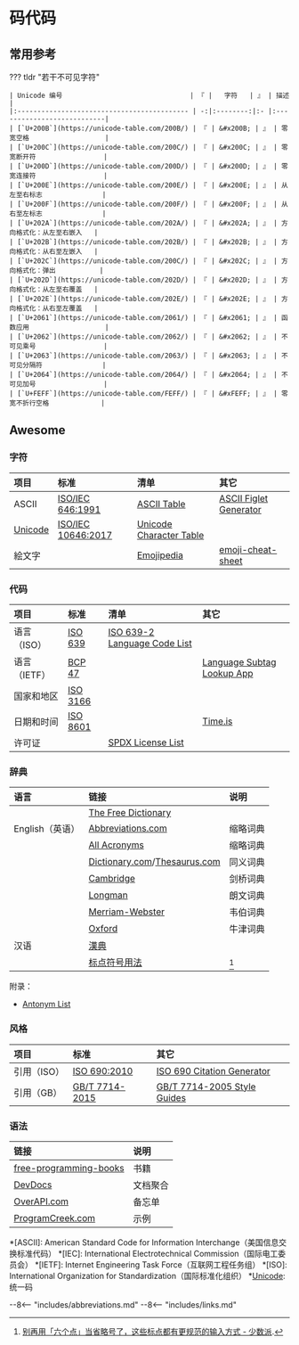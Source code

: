 <!-- Code & Coding -->
# 码代码

## 常用参考

??? tldr "若干不可见字符"

    | Unicode 编号                                | 『 |   字符   | 』 | 描述                       |
    |:------------------------------------------- | -:|:--------:|:- |:---------------------------|
    | [`U+200B`](https://unicode-table.com/200B/) | 『 | &#x200B; | 』 | 零宽空格                   |
    | [`U+200C`](https://unicode-table.com/200C/) | 『 | &#x200C; | 』 | 零宽断开符                 |
    | [`U+200D`](https://unicode-table.com/200D/) | 『 | &#x200D; | 』 | 零宽连接符                 |
    | [`U+200E`](https://unicode-table.com/200E/) | 『 | &#x200E; | 』 | 从左至右标志               |
    | [`U+200F`](https://unicode-table.com/200F/) | 『 | &#x200F; | 』 | 从右至左标志               |
    | [`U+202A`](https://unicode-table.com/202A/) | 『 | &#x202A; | 』 | 方向格式化：从左至右嵌入   |
    | [`U+202B`](https://unicode-table.com/202B/) | 『 | &#x202B; | 』 | 方向格式化：从右至左嵌入   |
    | [`U+202C`](https://unicode-table.com/200C/) | 『 | &#x202C; | 』 | 方向格式化：弹出           |
    | [`U+202D`](https://unicode-table.com/202D/) | 『 | &#x202D; | 』 | 方向格式化：从左至右覆盖   |
    | [`U+202E`](https://unicode-table.com/202E/) | 『 | &#x202E; | 』 | 方向格式化：从右至左覆盖   |
    | [`U+2061`](https://unicode-table.com/2061/) | 『 | &#x2061; | 』 | 函数应用                   |
    | [`U+2062`](https://unicode-table.com/2062/) | 『 | &#x2062; | 』 | 不可见乘号                 |
    | [`U+2063`](https://unicode-table.com/2063/) | 『 | &#x2063; | 』 | 不可见分隔符               |
    | [`U+2064`](https://unicode-table.com/2064/) | 『 | &#x2064; | 』 | 不可见加号                 |
    | [`U+FEFF`](https://unicode-table.com/FEFF/) | 『 | &#xFEFF; | 』 | 零宽不折行空格             |

## Awesome

### 字符

| 项目         | 标准                 | 清单                      | 其它                     |
|:------------ |:-------------------- |:------------------------- |:------------------------ |
| ASCII        | [ISO/IEC 646:1991]   | [ASCII Table]             | [ASCII Figlet Generator] |
| [Unicode]    | [ISO/IEC 10646:2017] | [Unicode Character Table] |
| 絵文字       |                      | [Emojipedia]              | [emoji-cheat-sheet]      |

### 代码

| 项目          | 标准       | 清单                           | 其它                         |
|:------------- |:---------- |:------------------------------ |:---------------------------- |
| 语言（ISO）   | [ISO 639]  | [ISO 639-2 Language Code List] |                              |
| 语言（IETF）  | [BCP 47]   |                                | [Language Subtag Lookup App] |
| 国家和地区    | [ISO 3166] |
| 日期和时间    | [ISO 8601] |                                | [Time.is]                    |
| 许可证        |            | [SPDX License List]            |

### 辞典

| 语言            | 链接                             | 说明     |
|:--------------- |:-------------------------------- |:-------- |
|                 | [The Free Dictionary]            |
| English（英语） | [Abbreviations.com]              | 缩略词典 |
|                 | [All Acronyms]                   | 缩略词典 |
|                 | [Dictionary.com]/[Thesaurus.com] | 同义词典 |
|                 | [Cambridge]                      | 剑桥词典 |
|                 | [Longman]                        | 朗文词典 |
|                 | [Merriam-Webster]                | 韦伯词典 |
|                 | [Oxford]                         | 牛津词典 |
| 汉语            | [漢典]                           |
|                 | [标点符号用法][GB/T 15834-2011]  | [^1]     |

附录：

*   [Antonym List](https://gist.github.com/maxtruxa/b2ca551e42d3aead2b3d "A list of common terms used in programming and their respective antonyms.")

### 风格

| 项目          | 标准             | 其它                          |
|:------------- |:---------------- |:----------------------------- |
| 引用（ISO）   | [ISO 690:2010]   | [ISO 690 Citation Generator]  |
| 引用（GB）    | [GB/T 7714-2015] | [GB/T 7714-2005 Style Guides] |

### 语法

| 链接                             | 说明     |
|:-------------------------------- |:-------- |
| [free-programming-books]         | 书籍     |
| [DevDocs]                        | 文档聚合 |
| [OverAPI.com]                    | 备忘单   |
| [ProgramCreek.com]               | 示例     |

<!----------------------------------------------------------------------------->

[^1]: [别再用「六个点」当省略号了，这些标点都有更规范的输入方式 - 少数派](https://sspai.com/post/45516).

*[ASCII]:   American Standard Code for Information Interchange（美国信息交换标准代码）
*[IEC]:     International Electrotechnical Commission（国际电工委员会）
*[IETF]:    Internet Engineering Task Force（互联网工程任务组）
*[ISO]:     International Organization for Standardization（国际标准化组织）
*[Unicode]: 统一码

[Abbreviations.com]:            https://www.abbreviations.com/                       "Abbreviations.com"
[All Acronyms]:                 https://allacronyms.com/                             "All Acronyms - Top Acronyms and Abbreviations Dictionary"
[ASCII Table]:                  https://ss64.com/ascii.html                          "ASCII Table - ASCII character codes - SS64.com"
[ASCII Figlet Generator]:       https://askapache.com/online-tools/figlet-ascii/
[BCP 47]:                       https://www.rfc-editor.org/info/bcp47
[Cambridge]:                    https://dictionary.cambridge.org/                    "Cambridge Dictionary | English Dictionary, Translations & Thesaurus"
[Dictionary.com]:               https://dictionary.com/                              "Dictionary.com | Meanings and Definitions of Words at Dictionary.com"
[DevDocs]:                      https://devdocs.io/                                  "DevDocs API Documentation"
[emoji-cheat-sheet]:            https://github.com/ikatyang/emoji-cheat-sheet        "GitHub - ikatyang/emoji-cheat-sheet: A markdown version emoji cheat sheet"
[Emojipedia]:                   https://emojipedia.org/
[free-programming-books]:       https://ebookfoundation.github.io/free-programming-books/
[GB/T 7714-2015]:               http://openstd.samr.gov.cn/bzgk/gb/newGbInfo?hcno=7FA63E9BBA56E60471AEDAEBDE44B14C
[GB/T 7714-2005 Style Guides]:  https://citethisforme.com/guides/chinese-gb7714-2005-numeric
[GB/T 15834-2011]:              http://openstd.samr.gov.cn/bzgk/gb/newGbInfo?hcno=22EA6D162E4110E752259661E1A0D0A8
[ISO 639]:                      https://iso.org/iso-639-language-codes.html          "ISO - ISO 639 — Language codes"
[ISO 639-2 Language Code List]: https://loc.gov/standards/iso639-2/php/code_list.php "ISO 639-2 Language Code List - Codes for the representation of names of languages (Library of Congress)"
[ISO 690 Citation Generator]:   https://citationmachine.net/iso690-numeric-en
[ISO 690:2010]:                 https://iso.org/standard/43320.html                  "ISO - ISO 690:2010 - Information and documentation — Guidelines for bibliographic references and citations to information resources"
[ISO 3166]:                     https://iso.org/iso-3166-country-codes.html          "ISO - ISO 3166 — Country Codes"
[ISO 8601]:                     https://iso.org/iso-8601-date-and-time-format.html   "ISO - ISO 8601 — Date and time format"
[ISO/IEC 646:1991]:             https://iso.org/standard/4777.html                   "ISO - ISO/IEC 646:1991 - Information technology — ISO 7-bit coded character set for information interchange"
[ISO/IEC 10646:2017]:           https://iso.org/standard/69119.html                  "ISO - ISO/IEC 10646:2017 - Information technology — Universal Coded Character Set (UCS)"
[Language Subtag Lookup App]:   https://r12a.github.io/app-subtags/
[Longman]:                      https://ldoceonline.com/                             "Longman Dictionary of Contemporary English | LDOCE"
[Merriam-Webster]:              https://merriam-webster.com/                         "Dictionary by Merriam-Webster: America's most-trusted online dictionary"
[OverAPI.com]:                  https://overapi.com/                                 "OverAPI.com | Collecting all the cheat sheets"
[Oxford]:                       https://lexico.com/                                  "Definitions, Meanings, Synonyms, and Grammar by Oxford Dictionary on Lexico.com"
[ProgramCreek.com]:             https://programcreek.com/
[SPDX License List]:            https://spdx.org/licenses/                           "SPDX License List | Software Package Data Exchange (SPDX)"
[The Free Dictionary]:          https://thefreedictionary.com/                       "Dictionary, Encyclopedia and Thesaurus - The Free Dictionary"
[Thesaurus.com]:                https://thesaurus.com/                               "Synonyms and Antonyms of Words | Thesaurus.com"
[Time.is]:                      https://time.is/
[Unicode]:                      https://unicode.org/                                 "Unicode – The World Standard for Text and Emoji"
[Unicode Character Table]:      https://unicode-table.com/
[漢典]:                         https://zdic.net/

--8<-- "includes/abbreviations.md"
--8<-- "includes/links.md"
